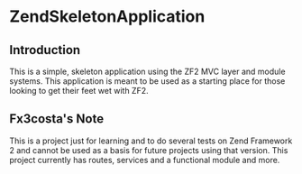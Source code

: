 ZendSkeletonApplication
=======================

Introduction
------------
This is a simple, skeleton application using the ZF2 MVC layer and module
systems. This application is meant to be used as a starting place for those
looking to get their feet wet with ZF2.

Fx3costa's Note
---------------------------
This is a project just for learning and to do several tests on Zend Framework 2 and cannot
be used as a basis for future projects using that version. This project currently has routes,
services and a functional module and more.
